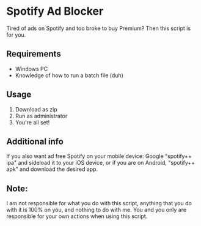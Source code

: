 # Spotify Ad Blocker
Tired of ads on Spotify and too broke to buy Premium? Then this script is for you.

## Requirements
- Windows PC
- Knowledge of how to run a batch file (duh)

## Usage
1. Download as zip
2. Run as administrator
3. You're all set!

## Additional info
If you also want ad free Spotify on your mobile device:
Google "spotify++ ipa" and sideload it to your iOS device, or if you are on Android, "spotify++ apk" and download the desired app.
## Note:
I am not responsible for what you do with this script, anything that you do with it is 100% on you, and nothing to do with me. You and you only are responsible for your own actions when using this script.
